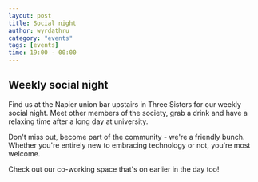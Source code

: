 ```yaml
---
layout: post
title: Social night
author: wyrdathru
category: "events"
tags: [events]
time: 19:00 - 00:00
---
```

## Weekly social night
Find us at the Napier union bar upstairs in Three Sisters for our weekly social night. Meet other members of the society, grab a drink and have a relaxing time after a long day at university.

Don't miss out, become part of the community - we're a friendly bunch. Whether you're entirely new to embracing technology or not, you're most welcome.

Check out our co-working space that's on earlier in the day too!